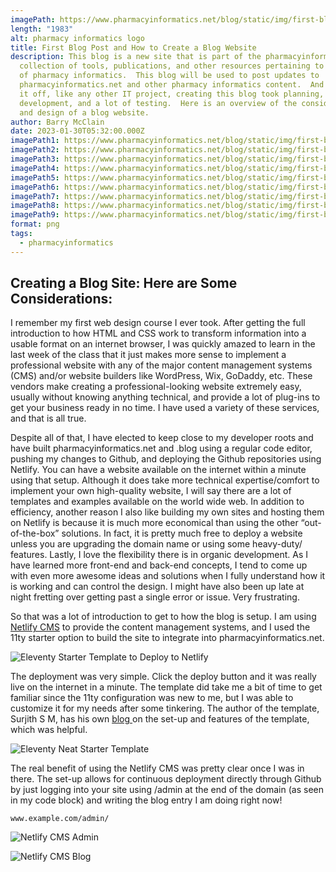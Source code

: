 ```yaml
---
imagePath: https://www.pharmacyinformatics.net/blog/static/img/first-blog-post-and-how-to-create-a-blog-site/0.png
length: "1983"
alt: pharmacy informatics logo
title: First Blog Post and How to Create a Blog Website
description: This blog is a new site that is part of the pharmacyinformatics.net
  collection of tools, publications, and other resources pertaining to the world
  of pharmacy informatics.  This blog will be used to post updates to
  pharmacyinformatics.net and other pharmacy informatics content.  And to kick
  it off, like any other IT project, creating this blog took planning,
  development, and a lot of testing.  Here is an overview of the considerations
  and design of a blog website.
author: Barry McClain
date: 2023-01-30T05:32:00.000Z
imagePath1: https://www.pharmacyinformatics.net/blog/static/img/first-blog-post-and-how-to-create-a-blog-site/1.png
imagePath2: https://www.pharmacyinformatics.net/blog/static/img/first-blog-post-and-how-to-create-a-blog-site/2.png
imagePath3: https://www.pharmacyinformatics.net/blog/static/img/first-blog-post-and-how-to-create-a-blog-site/3.png
imagePath4: https://www.pharmacyinformatics.net/blog/static/img/first-blog-post-and-how-to-create-a-blog-site/4.png
imagePath5: https://www.pharmacyinformatics.net/blog/static/img/first-blog-post-and-how-to-create-a-blog-site/5.png
imagePath6: https://www.pharmacyinformatics.net/blog/static/img/first-blog-post-and-how-to-create-a-blog-site/6.png
imagePath7: https://www.pharmacyinformatics.net/blog/static/img/first-blog-post-and-how-to-create-a-blog-site/7.png
imagePath8: https://www.pharmacyinformatics.net/blog/static/img/first-blog-post-and-how-to-create-a-blog-site/8.png
imagePath9: https://www.pharmacyinformatics.net/blog/static/img/first-blog-post-and-how-to-create-a-blog-site/9.png
format: png
tags:
  - pharmacyinformatics
---
```

## Creating a Blog Site: Here are Some Considerations:

I remember my first web design course I ever took. After getting the full introduction to how HTML and CSS work to transform information into a usable format on an internet browser, I was quickly amazed to learn in the last week of the class that it just makes more sense to implement a professional website with any of the major content management systems (CMS) and/or website builders like WordPress, Wix, GoDaddy, etc. These vendors make creating a professional-looking website extremely easy, usually without knowing anything technical, and provide a lot of plug-ins to get your business ready in no time. I have used a variety of these services, and that is all true.

Despite all of that, I have elected to keep close to my developer roots and have built pharmacyinformatics.net and .blog using a regular code editor, pushing my changes to Github, and deploying the Github repositories using Netlify. You can have a website available on the internet within a minute using that setup. Although it does take more technical expertise/comfort to implement your own high-quality website, I will say there are a lot of templates and examples available on the world wide web. In addition to efficiency, another reason I also like building my own sites and hosting them on Netlify is because it is much more economical than using the other “out-of-the-box” solutions. In fact, it is pretty much free to deploy a website unless you are upgrading the domain name or using some heavy-duty/ features. Lastly, I love the flexibility there is in organic development. As I have learned more front-end and back-end concepts, I tend to come up with even more awesome ideas and solutions when I fully understand how it is working and can control the design. I might have also been up late at night fretting over getting past a single error or issue. Very frustrating.

So that was a lot of introduction to get to how the blog is setup. I am using [Netlify CMS](https://www.netlifycms.org/docs/start-with-a-template/) to provide the content management systems, and I used the 11ty starter option to build the site to integrate into pharmacyinformatics.net.

![Eleventy Starter Template to Deploy to Netlify](/static/img/netlify11ty.png "Eleventy Starter Option on Netlify CMS")

The deployment was very simple. Click the deploy button and it was really live on the internet in a minute. The template did take me a bit of time to get familiar since the 11ty configuration was new to me, but I was able to customize it for my needs after some tinkering. The author of the template, Surjith S M, has his own [blog ](https://blog.surjithctly.in/neat-stack-create-a-static-website-with-netlify-cms-eleventy-alpinejs-and-tailwindcss)on the set-up and features of the template, which was helpful.

![Eleventy Neat Starter Template](/static/img/eleventy-neat-starter.png "Eleventy Neat Starter Template")

The real benefit of using the Netlify CMS was pretty clear once I was in there. The set-up allows for continuous deployment directly through Github by just logging into your site using /admin at the end of the domain (as seen in my code block) and writing the blog entry I am doing right now!

```
www.example.com/admin/
```

![Netlify CMS Admin](/static/img/netlify-cms-blog.png "What Netlify CMS Looks Like (admin)")



![Netlify CMS Blog](/static/img/netlify-cms-example.png "What Netlify CMS Looks Like (blog entry)")
